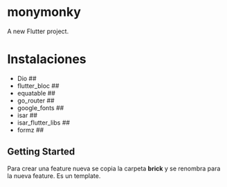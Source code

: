 # monymonky

A new Flutter project.

# Instalaciones

- Dio ##
- flutter_bloc ##
- equatable ##
- go_router ##
- google_fonts ##
- isar ##
- isar_flutter_libs ##
- formz ##

## Getting Started

Para crear una feature nueva se copia la carpeta __brick__ y se renombra para la nueva feature. Es un template. 
